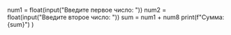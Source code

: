 num1 = float(input("Введите первое число: "))
num2 = float(input("Введите второе число: "))
sum = num1 + num8
print(f"Сумма: {sum}")
)
